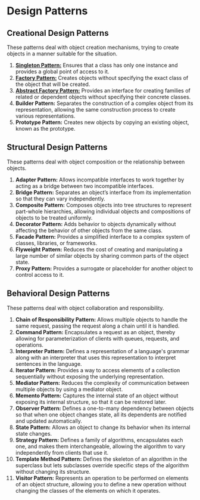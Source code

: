 # Design Patterns

## Creational Design Patterns
These patterns deal with object creation mechanisms, trying to create objects in a manner suitable for the situation.

1. [**Singleton Pattern:**](creational/singleton/SINGLETON_DESIGN_PATTERN.MD) Ensures that a class has only one instance and provides a global point of access to it.<br>
2. [**Factory Pattern:**](creational/factory/FACTORY_DESIGN_PATTERN.MD) Creates objects without specifying the exact class of the object that will be created.<br>
3. [**Abstract Factory Pattern:**](creational/builder/BUILDER_DESIGN_PATTERN.MD) Provides an interface for creating families of related or dependent objects without specifying their concrete classes.<br>
4. **Builder Pattern:** Separates the construction of a complex object from its representation, allowing the same construction process to create various representations.<br>
5. **Prototype Pattern:** Creates new objects by copying an existing object, known as the prototype.<br>

## Structural Design Patterns
These patterns deal with object composition or the relationship between objects.

1. **Adapter Pattern:** Allows incompatible interfaces to work together by acting as a bridge between two incompatible interfaces.<br>
2. **Bridge Pattern:** Separates an object’s interface from its implementation so that they can vary independently.<br>
3. **Composite Pattern:** Composes objects into tree structures to represent part-whole hierarchies, allowing individual objects and compositions of objects to be treated uniformly.<br>
4. **Decorator Pattern:** Adds behavior to objects dynamically without affecting the behavior of other objects from the same class.<br>
5. **Facade Pattern:** Provides a simplified interface to a complex system of classes, libraries, or frameworks.<br>
6. **Flyweight Pattern:** Reduces the cost of creating and manipulating a large number of similar objects by sharing common parts of the object state.<br>
7. **Proxy Pattern:** Provides a surrogate or placeholder for another object to control access to it.<br>


## Behavioral Design Patterns
These patterns deal with object collaboration and responsibility.

1. **Chain of Responsibility Pattern:** Allows multiple objects to handle the same request, passing the request along a chain until it is handled.<br>
2. **Command Pattern:** Encapsulates a request as an object, thereby allowing for parameterization of clients with queues, requests, and operations.<br>
3. **Interpreter Pattern:** Defines a representation of a language's grammar along with an interpreter that uses this representation to interpret sentences in the language.<br>
4. **Iterator Pattern:** Provides a way to access elements of a collection sequentially without exposing the underlying representation.<br>
5. **Mediator Pattern:** Reduces the complexity of communication between multiple objects by using a mediator object.<br>
6. **Memento Pattern:** Captures the internal state of an object without exposing its internal structure, so that it can be restored later.<br>
7. **Observer Pattern:** Defines a one-to-many dependency between objects so that when one object changes state, all its dependents are notified and updated automatically.<br>
8. **State Pattern:** Allows an object to change its behavior when its internal state changes.<br>
9. **Strategy Pattern:** Defines a family of algorithms, encapsulates each one, and makes them interchangeable, allowing the algorithm to vary independently from clients that use it.<br>
10. **Template Method Pattern:** Defines the skeleton of an algorithm in the superclass but lets subclasses override specific steps of the algorithm without changing its structure.<br>
11. **Visitor Pattern:** Represents an operation to be performed on elements of an object structure, allowing you to define a new operation without changing the classes of the elements on which it operates.<br>